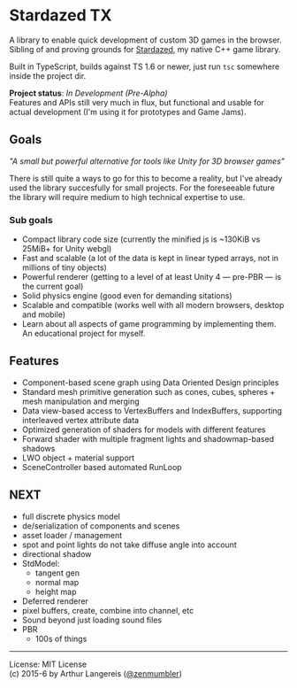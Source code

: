 # Stardazed TX

A library to enable quick development of custom 3D games in the browser.<br>
Sibling of and proving grounds for [Stardazed](https://github.com/zenmumbler/stardazed), my native C++ game library.

Built in TypeScript, builds against TS 1.6 or newer, just run `tsc` somewhere inside the project dir.

**Project status**: *In Development (Pre-Alpha)*<br>
Features and APIs still very much in flux, but functional and usable for actual development
(I'm using it for prototypes and Game Jams).

Goals
-----

_"A small but powerful alternative for tools like Unity for 3D browser games"_

There is still quite a ways to go for this to become a reality, but I've already used the library
succesfully for small projects. For the foreseeable future the library will require medium to high
technical expertise to use.

### Sub goals

- Compact library code size (currently the minified js is ~130KiB vs 25MiB+ for Unity webgl)
- Fast and scalable (a lot of the data is kept in linear typed arrays, not in millions of tiny objects)
- Powerful renderer (getting to a level of at least Unity 4 — pre-PBR — is the current goal)
- Solid physics engine (good even for demanding sitations)
- Scalable and compatible (works well with all modern browsers, desktop and mobile)
- Learn about all aspects of game programming by implementing them. An educational project for myself.

Features
--------

- Component-based scene graph using Data Oriented Design principles
- Standard mesh primitive generation such as cones, cubes, spheres + mesh manipulation and merging
- Data view-based access to VertexBuffers and IndexBuffers, supporting interleaved vertex attribute data
- Optimized generation of shaders for models with different features
- Forward shader with multiple fragment lights and shadowmap-based shadows
- LWO object + material support
- SceneController based automated RunLoop

NEXT
----

- full discrete physics model
- de/serialization of components and scenes
- asset loader / management
- spot and point lights do not take diffuse angle into account
- directional shadow
- StdModel:
	- tangent gen
	- normal map
	- height map
- Deferred renderer
- pixel buffers, create, combine into channel, etc
- Sound beyond just loading sound files
- PBR
	- 100s of things

---

License: MIT License<br>
(c) 2015-6 by Arthur Langereis ([@zenmumbler](https://twitter.com/zenmumbler))
